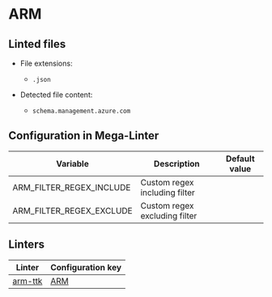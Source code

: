 <!-- markdownlint-disable MD003 MD020 MD033 MD041 -->
<!-- Generated by .automation/build.py, please do not update manually -->
<!-- Instead, update descriptor file at https://github.com/nvuillam/mega-linter/tree/master/megalinter/descriptors/arm.yml -->
# ARM

## Linted files

- File extensions:
  - `.json`

- Detected file content:
  - `schema.management.azure.com`

## Configuration in Mega-Linter

| Variable | Description | Default value |
| ----------------- | -------------- | -------------- |
| ARM_FILTER_REGEX_INCLUDE | Custom regex including filter |  |
| ARM_FILTER_REGEX_EXCLUDE | Custom regex excluding filter |  |

## Linters

| Linter | Configuration key |
| ------ | ----------------- |
| [arm-ttk](arm_arm_ttk.md) | [ARM](arm_arm_ttk.md) |
